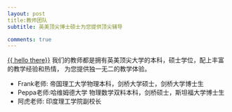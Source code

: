 ```yaml
---
layout: post
title:教师团队 
subtitle: 英美顶尖博士硕士为您提供顶尖辅导

comments: true
---
```

<a href="{{ https://5sigmaeducation.github.io/aboutme/}}">{{ hello there}}</a>
我们的教师都是拥有英美顶尖大学的本科，硕士学位，配上丰富的教学经验和热情， 为您提供独一无二的教学体验。




*  Frank老师: 帝国理工大学物理本科，剑桥大学硕士，剑桥大学博士生
*  Peppa老师:哈维姆德大学 物理数学双料本科，剑桥硕士，斯坦福大学博士生
*  阿虎老师: 印度理工学院副校长


<!-- more -->

